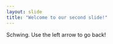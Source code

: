 ```yaml
---
layout: slide
title: "Welcome to our second slide!"
---
```

Schwing.
Use the left arrow to go back!

